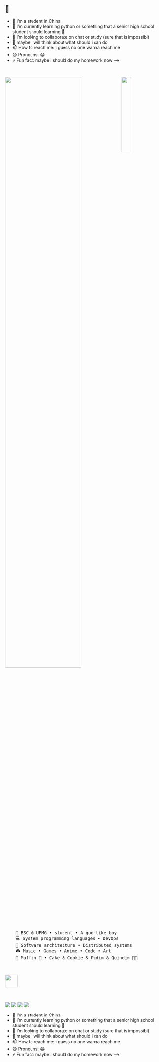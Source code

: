## 👋


- 🔭 I’m a student in China 
- 🌱 I’m currently learning python or something that a senior high school student should learning 🤔
- 👯 I’m looking to collaborate on chat or study (sure that is impossibl)
- 🤔 maybe i will think about what should i can do  
- 📫 How to reach me: i guess no one wanna reach me 
- 😄 Pronouns: 😂 
- ⚡ Fun fact: maybe i should do my homework now 
-->
  #
  <div align="center">
<img src="https://i.ibb.co/t2tQFj3/279670412-5e0ce0fb-c544-4f8c-a307-5849165746d0.jpg" width="25%" align="right" />
<img src="https://readme-typing-svg.demolab.com?font=Inconsolata&weight=500&size=50&duration=4000&pause=300&color=A7A459&center=true&vCenter=true&multiline=true&repeat=false&random=false&width=1300&height=140&lines=Hello+hello;I'm+xiluor%2C+a+tech+goblin+and+magical+boy+wannabe+%E2%9C%A9" width="70%" />
<br><br>
<pre>
    💼 BSC @ UFMG • student • A god-like boy
    💻 System programming languages • DevOps 
    📖 Software architecture • Distributed systems
    🎮 Music • Games • Anime • Code • Art
    🐾 Muffin 🐰 • Cake & Cookie & Pudim & Quindim 🐤🐥
</pre>
<br><br>
<img src="https://raw.githubusercontent.com/innng/innng/master/assets/kyubey.gif" height="40" />
<br><br><br>
    
[![](https://img.shields.io/badge/twitter-0a66c2)](https://x.com/isxiluor)
[![](https://img.shields.io/badge/facebook-6364ff)](https://m.facebook.com/xiluo0808/)
[![](https://img.shields.io/badge/telegram-ff66ab)](https://t.me/+aTnpjihCVlw1MmUx)
[![](https://img.shields.io/badge/instagram-69899c)](https://www.instagram.com/xiluo0808/)
</div>  


- 🔭 I’m a student in China 
- 🌱 I’m currently learning python or something that a senior high school student should learning 🤔
- 👯 I’m looking to collaborate on chat or study (sure that is impossibl)
- 🤔 maybe i will think about what should i can do  
- 📫 How to reach me: i guess no one wanna reach me 
- 😄 Pronouns: 😂 
- ⚡ Fun fact: maybe i should do my homework now 
-->